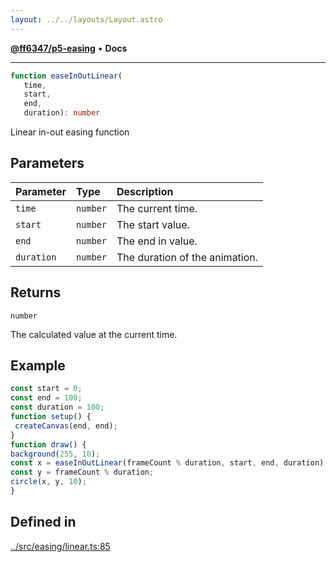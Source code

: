 ```yaml
---
layout: ../../layouts/Layout.astro
---
```


[**@ff6347/p5-easing**](README.md) • **Docs**

***

```ts
function easeInOutLinear(
   time, 
   start, 
   end, 
   duration): number
```

Linear in-out easing function

## Parameters

| Parameter | Type | Description |
| :------ | :------ | :------ |
| `time` | `number` | The current time. |
| `start` | `number` | The start value. |
| `end` | `number` | The end in value. |
| `duration` | `number` | The duration of the animation. |

## Returns

`number`

The calculated value at the current time.

## Example

```ts
const start = 0;
const end = 100;
const duration = 100;
function setup() {
 createCanvas(end, end);
}
function draw() {
background(255, 10);
const x = easeInOutLinear(frameCount % duration, start, end, duration);
const y = frameCount % duration;
circle(x, y, 10);
}
```

## Defined in

[../src/easing/linear.ts:85](https://github.com/ff6347/p5-easing/blob/226687d365587d73a12ac8d460667a1a198c05c5/src/easing/linear.ts#L85)
